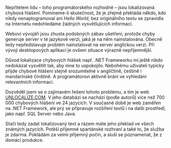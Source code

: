 <!-- dcterms:identifier = aspnetcz#288 -->
<!-- dcterms:title = Unlocalize – přeložte si chybové hlášení zpět do angličtiny -->
<!-- dcterms:abstract = Nepřítelem lidu – toho programátorského rozhodně – jsou lokalizovaná chybová hlášení. Pomineme-li skutečnost, že je zřejmě překládá někdo, kdo nikdy nenaptogramoval ani Hello World, bez originálního textu se zpravidla na Internetu nedohledáme žádných vysvětlujících informací. Naštěstí je tu nová služba, která vám umožňuje chybová hlášení zpět odlokalizovat do angličtiny. -->
<!-- np9:categoryId = 1 -->
<!-- x4w:category = IT -->
<!-- np9:authorId = 1 -->
<!-- np9:authorEmail = michal.valasek@altairis.cz -->
<!-- dcterms:creator = Michal Altair Valášek -->
<!-- dcterms:created = 2010-06-26T21:22:04.147+02:00 -->
<!-- dcterms:dateAccepted = 2010-06-27T09:00:00+02:00 -->

Nepřítelem lidu – toho programátorského rozhodně – jsou lokalizovaná chybová hlášení. Pomineme-li skutečnost, že je zřejmě překládá někdo, kdo nikdy nenaptogramoval ani *Hello World*, bez originálního textu se zpravidla na Internetu nedohledáme žádných vysvětlujících informací.

Weboví vývojáři jsou zhusta podobných zábav ušetřeni, protože chyby generuje server v té jazykové verzi, jaká je na něm nainstalována. Obecně tedy nepředstavuje problém nainstalovat na server anglickou verzi. Při vývoji desktopových aplikací je ovšem situace výrazně nepříjemnější.

Důvod lokalizace chybových hlášek např. .NET Frameworku mi ještě nikdo nedokázal vysvětlit tak, aby mne to uspokojilo. Nebohému uživateli typicky přijde chybové hlášení stejně srozumitelné v angličtině, češtině i mandarínské čínštině. A programátorovi aktivně brání ve vyhledání relevantních informací.

Dozvěděl jsem se o zajímavém řešení tohoto problému, a tím je web [UNLOCALIZE.COM](http://www.unlocalize.com/). V jeho databázi se nachází (podle autorů) více než 700 000 chybových hlášení ve 24 jazycích. V současné době je web zaměřen na .NET Framework, ale prý se připravuje rozšíření textů i na další prostředí, jako např. SQL Server nebo Java.

Stačí tedy zadat lokalizovaný text a rázem máte jeho překlad ve všech známých jazycích. Potěší příjemné spartánské rozhraní a také to, že služba je zdarma. Pokládám za velmi příjemný počin, a sluší se poznamenat, že z domácí produkce.